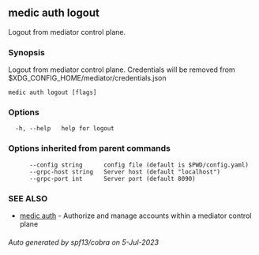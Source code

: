 ## medic auth logout

Logout from mediator control plane.

### Synopsis

Logout from mediator control plane. Credentials will be removed from $XDG_CONFIG_HOME/mediator/credentials.json

```
medic auth logout [flags]
```

### Options

```
  -h, --help   help for logout
```

### Options inherited from parent commands

```
      --config string      config file (default is $PWD/config.yaml)
      --grpc-host string   Server host (default "localhost")
      --grpc-port int      Server port (default 8090)
```

### SEE ALSO

* [medic auth](medic_auth.md)	 - Authorize and manage accounts within a mediator control plane

###### Auto generated by spf13/cobra on 5-Jul-2023
